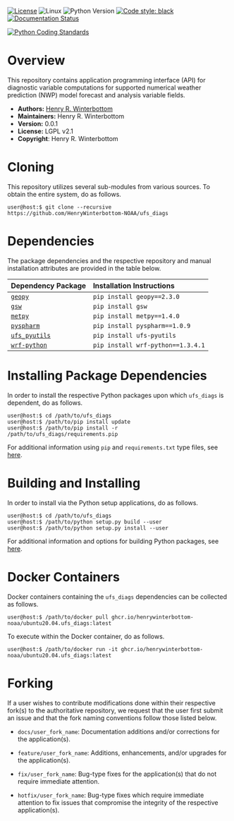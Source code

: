 [![License](https://img.shields.io/badge/License-LGPL_v2.1-black)](https://github.com/HenryWinterbottom-NOAA/ufs_diags/blob/develop/LICENSE)
![Linux](https://img.shields.io/badge/Linux-ubuntu%7Ccentos-lightgrey)
![Python Version](https://img.shields.io/badge/Python-3.5|3.6|3.7-blue)
[![Code style: black](https://img.shields.io/badge/Code%20Style-black-purple.svg)](https://github.com/psf/black)
[![Documentation Status](https://readthedocs.org/projects/ufs-diags/badge/?version=latest)](https://ufs-diags.readthedocs.io/en/latest/?badge=latest)

[![Python Coding Standards](https://github.com/HenryWinterbottom-NOAA/ufs_diags/actions/workflows/pycodestyle.yaml/badge.svg)](https://github.com/HenryWinterbottom-NOAA/ufs_diags/actions/workflows/pycodestyle.yaml)

# Overview

This repository contains application programming interface (API) for
diagnostic variable computations for supported numerical weather
prediction (NWP) model forecast and analysis variable fields.

- **Authors:** [Henry R. Winterbottom](mailto:henry.winterbottom@noaa.gov)
- **Maintainers:** Henry R. Winterbottom
- **Version:** 0.0.1
- **License:** LGPL v2.1
- **Copyright**: Henry R. Winterbottom

# Cloning

This repository utilizes several sub-modules from various sources. To
obtain the entire system, do as follows.

~~~shell
user@host:$ git clone --recursive https://github.com/HenryWinterbottom-NOAA/ufs_diags
~~~

# Dependencies

The package dependencies and the respective repository and manual
installation attributes are provided in the table below.

<div align="left">

| Dependency Package | <div align="left">Installation Instructions</div> | 
| :-------------: | :-------------: |
| <div align="left">[`geopy`](https://github.com/geopy/geopy)</div> | <div align="left">`pip install geopy==2.3.0`</div> |
| <div align="left">[`gsw`](https://github.com/TEOS-10/GSW-Python)</div> | <div align="left">`pip install gsw`</div> |
| <div align="left">[`metpy`](https://unidata.github.io/MetPy/latest/index.html)</div> | <div align="left">`pip install metpy==1.4.0`</div> |
| <div align="left">[`pyspharm`](https://github.com/jswhit/pyspharm)</div> | <div align="left">`pip install pyspharm==1.0.9`</div> |
| <div align="left">[`ufs_pyutils`](https://github.com/HenryWinterbottom-NOAA/ufs_pyutils)</div> | <div align="left">`pip install ufs-pyutils`</div> | 
| <div align="left">[`wrf-python`](https://github.com/NCAR/wrf-python)</div> | <div align="left">`pip install wrf-python==1.3.4.1`</div> |

</div>

# Installing Package Dependencies

In order to install the respective Python packages upon which
`ufs_diags` is dependent, do as follows.

~~~shell
user@host:$ cd /path/to/ufs_diags
user@host:$ /path/to/pip install update
user@host:$ /path/to/pip install -r /path/to/ufs_diags/requirements.pip
~~~

For additional information using `pip` and `requirements.txt` type files, see [here](https://pip.pypa.io/en/stable/reference/requirements-file-format/).

# Building and Installing

In order to install via the Python setup applications, do as follows.

~~~shell
user@host:$ cd /path/to/ufs_diags
user@host:$ /path/to/python setup.py build --user
user@host:$ /path/to/python setup.py install --user
~~~

For additional information and options for building Python packages, see [here](https://docs.python.org/3.5/distutils/setupscript.html).

# Docker Containers

Docker containers containing the `ufs_diags` dependencies can be
collected as follows.

~~~shell
user@host:$ /path/to/docker pull ghcr.io/henrywinterbottom-noaa/ubuntu20.04.ufs_diags:latest
~~~

To execute within the Docker container, do as follows.

~~~shell
user@host:$ /path/to/docker run -it ghcr.io/henrywinterbottom-noaa/ubuntu20.04.ufs_diags:latest
~~~

# Forking

If a user wishes to contribute modifications done within their
respective fork(s) to the authoritative repository, we request that
the user first submit an issue and that the fork naming conventions
follow those listed below.

- `docs/user_fork_name`: Documentation additions and/or corrections for the application(s).

- `feature/user_fork_name`: Additions, enhancements, and/or upgrades for the application(s).

- `fix/user_fork_name`: Bug-type fixes for the application(s) that do not require immediate attention.

- `hotfix/user_fork_name`: Bug-type fixes which require immediate attention to fix issues that compromise the integrity of the respective application(s). 

